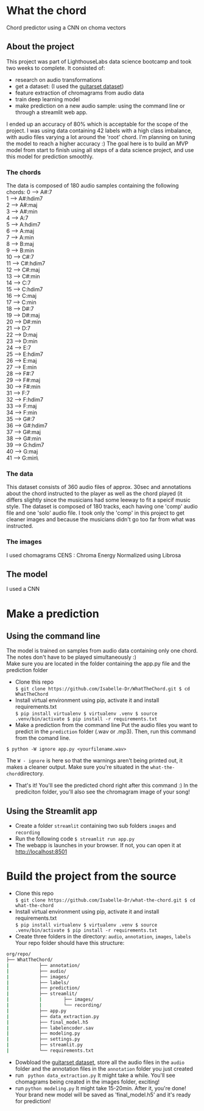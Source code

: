 # What the chord
Chord predictor using a CNN on choma vectors

## About the project
This project was part of LighthouseLabs data science bootcamp and took two weeks to complete. It consisted of:
- research on audio transformations
- get a dataset: (I used the [guitarset dataset](https://zenodo.org/record/1492449#.X8QhCGhKhPY)) 
- feature extraction of chromagrams from audio data
- train deep learning model
- make prediction on a new audio sample: using the command line or through a streamlit web app.

I ended up an accuracy of 80% which is acceptable for the scope of the project. I was using data containing 42 labels with a high class imbalance, with audio files varying a lot around the 'root' chord. I'm planning on tuning the model to reach a higher accuracy :)
The goal here is to build an MVP model from start to finish using all steps of a data science project, and use this model for prediction smoothly. 

### The chords
The data is composed of 180 audio samples containing the following chords:
0  --> A#:7\
1  --> A#:hdim7\
2  --> A#:maj\
3  --> A#:min\
4  --> A:7\
5  --> A:hdim7\
6  --> A:maj\
7  --> A:min\
8  --> B:maj\
9  --> B:min\
10  --> C#:7\
11  --> C#:hdim7\
12  --> C#:maj\
13  --> C#:min\
14  --> C:7\
15  --> C:hdim7\
16  --> C:maj\
17  --> C:min\
18  --> D#:7\
19  --> D#:maj\
20  --> D#:min\
21  --> D:7\
22  --> D:maj\
23  --> D:min\
24  --> E:7\
25  --> E:hdim7\
26  --> E:maj\
27  --> E:min\
28  --> F#:7\
29  --> F#:maj\
30  --> F#:min\
31  --> F:7\
32  --> F:hdim7\
33  --> F:maj\
34  --> F:min\
35  --> G#:7\
36  --> G#:hdim7\
37  --> G#:maj\
38  --> G#:min\
39  --> G:hdim7\
40  --> G:maj\
41  --> G:min\

### The data
This dataset consists of 360 audio files of approx. 30sec and annotations about the chord instructed to the player as well as the chord played (it differs slightly since the musicians had some leeway to fit a speicif music style.
The dataset is composed of 180 tracks, each having one 'comp' audio file and one 'solo' audio file. I took only the 'comp' in this project to get cleaner images and because the musicians didn't go too far from what was instructed.

### The images
I used chomagrams CENS : Chroma Energy Normalized using Librosa

## The model
 I used a CNN

# Make a prediction
## Using the command line
The model is trained on samples from audio data containing only one chord. The notes don't have to be played simultaneously :)\
Make sure you are located in the folder containing the app.py file and the prediction folder

- Clone this repo\
``
$ git clone https://github.com/Isabelle-Dr/WhatTheChord.git
$ cd WhatTheChord
``
- Install virtual environment using pip, activate it and install requirements.txt\
``
$ pip install virtualenv
$ virtualenv .venv
$ source .venv/bin/activate
$ pip install -r requirements.txt
``
- Make a prediction from the command line
Put the audio files you want to predict in the `prediction` folder (.wav or .mp3). Then, run this command from the comand line. 

``
$ python -W ignore app.py <yourfilename.wav>
``

The `W - ignore` is here so that the warnings aren't being printed out, it makes a cleaner output.
Make sure you're situated in the `what-the-chord`directory.

- That's it! You'll see the predicted chord right after this command :) In the prediciton folder, you'll also see the chromagram image of your song!

## Using the Streamlit app

- Create a folder `streamlit` containing two sub folders `images` and `recording`
- Run the following code
``
$ streamlit run app.py
``
- The webapp is launches in your browser. If not, you can open it at [http://localhost:8501](http://localhost:8501)

# Build the project from the source
- Clone this repo\
``
$ git clone https://github.com/Isabelle-Dr/what-the-chord.git
$ cd what-the-chord
``
- Install virtual environment using pip, activate it and install requirements.txt\
``
$ pip install virtualenv
$ virtualenv .venv
$ source .venv/bin/activate
$ pip install -r requirements.txt
``
- Create three folders in the directory: `audio`, `annotation`, `images`, `labels`
Your repo folder should have this structure:
```bash
org/repo/
├── WhatTheChord/
|           ├── annotation/
|           ├── audio/
|           ├── images/
|           ├── labels/
|           ├── prediction/
|           ├── streamlit/
|           |        ├── images/
|           |        └── recording/
|           ├── app.py
|           ├── data_extraction.py
|           ├── final_model.h5
|           ├── labelencoder.sav
|           ├── modeling.py
|           ├── settings.py
|           ├── streamlit.py
|           └── requirements.txt
```

- Dowbload the [guitarset dataset](https://zenodo.org/record/1492449#.X8QhCGhKhPY), store all the audio files in the `audio` folder and the annotation files in the `annotation` folder you just created
- run ` python data_extraction.py`
It might take a while. You'll see chomagrams being created in the images folder, exciting!
- run `python modeling.py`
It might take 15-20min. After it, you're done! Your brand new model will be saved as 'final_model.h5' and it's ready for prediction!
